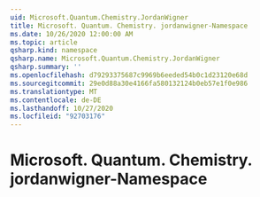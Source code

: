 ```yaml
---
uid: Microsoft.Quantum.Chemistry.JordanWigner
title: Microsoft. Quantum. Chemistry. jordanwigner-Namespace
ms.date: 10/26/2020 12:00:00 AM
ms.topic: article
qsharp.kind: namespace
qsharp.name: Microsoft.Quantum.Chemistry.JordanWigner
qsharp.summary: ''
ms.openlocfilehash: d79293375687c9969b6eeded54b0c1d23120e68d
ms.sourcegitcommit: 29e0d88a30e4166fa580132124b0eb57e1f0e986
ms.translationtype: MT
ms.contentlocale: de-DE
ms.lasthandoff: 10/27/2020
ms.locfileid: "92703176"
---
```

# <a name="microsoftquantumchemistryjordanwigner-namespace"></a>Microsoft. Quantum. Chemistry. jordanwigner-Namespace



